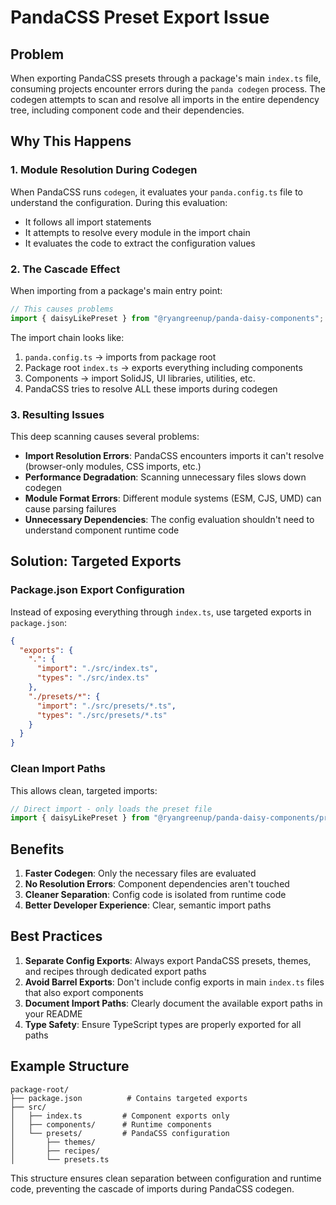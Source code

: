 # PandaCSS Preset Export Issue

## Problem

When exporting PandaCSS presets through a package's main `index.ts` file, consuming projects encounter errors during the `panda codegen` process. The codegen attempts to scan and resolve all imports in the entire dependency tree, including component code and their dependencies.

## Why This Happens

### 1. Module Resolution During Codegen

When PandaCSS runs `codegen`, it evaluates your `panda.config.ts` file to understand the configuration. During this evaluation:

- It follows all import statements
- It attempts to resolve every module in the import chain
- It evaluates the code to extract the configuration values

### 2. The Cascade Effect

When importing from a package's main entry point:

```typescript
// This causes problems
import { daisyLikePreset } from "@ryangreenup/panda-daisy-components";
```

The import chain looks like:
1. `panda.config.ts` → imports from package root
2. Package root `index.ts` → exports everything including components
3. Components → import SolidJS, UI libraries, utilities, etc.
4. PandaCSS tries to resolve ALL these imports during codegen

### 3. Resulting Issues

This deep scanning causes several problems:

- **Import Resolution Errors**: PandaCSS encounters imports it can't resolve (browser-only modules, CSS imports, etc.)
- **Performance Degradation**: Scanning unnecessary files slows down codegen
- **Module Format Errors**: Different module systems (ESM, CJS, UMD) can cause parsing failures
- **Unnecessary Dependencies**: The config evaluation shouldn't need to understand component runtime code

## Solution: Targeted Exports

### Package.json Export Configuration

Instead of exposing everything through `index.ts`, use targeted exports in `package.json`:

```json
{
  "exports": {
    ".": {
      "import": "./src/index.ts",
      "types": "./src/index.ts"
    },
    "./presets/*": {
      "import": "./src/presets/*.ts",
      "types": "./src/presets/*.ts"
    }
  }
}
```

### Clean Import Paths

This allows clean, targeted imports:

```typescript
// Direct import - only loads the preset file
import { daisyLikePreset } from "@ryangreenup/panda-daisy-components/presets/daisy/daisy";
```

## Benefits

1. **Faster Codegen**: Only the necessary files are evaluated
2. **No Resolution Errors**: Component dependencies aren't touched
3. **Cleaner Separation**: Config code is isolated from runtime code
4. **Better Developer Experience**: Clear, semantic import paths

## Best Practices

1. **Separate Config Exports**: Always export PandaCSS presets, themes, and recipes through dedicated export paths
2. **Avoid Barrel Exports**: Don't include config exports in main `index.ts` files that also export components
3. **Document Import Paths**: Clearly document the available export paths in your README
4. **Type Safety**: Ensure TypeScript types are properly exported for all paths

## Example Structure

```
package-root/
├── package.json          # Contains targeted exports
├── src/
│   ├── index.ts         # Component exports only
│   ├── components/      # Runtime components
│   └── presets/         # PandaCSS configuration
│       ├── themes/
│       ├── recipes/
│       └── presets.ts
```

This structure ensures clean separation between configuration and runtime code, preventing the cascade of imports during PandaCSS codegen.